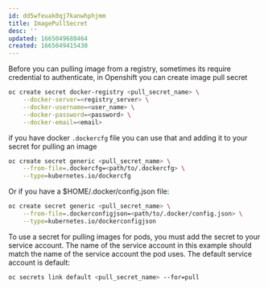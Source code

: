 ```yaml
---
id: dd5wfeuak0qj7kanwhphjmm
title: ImagePullSecret
desc: ''
updated: 1665049688464
created: 1665049415430
---
```


Before you can pulling image from a registry, sometimes its require credential to authenticate, in Openshift you can create image pull secret

```bash
oc create secret docker-registry <pull_secret_name> \
    --docker-server=<registry_server> \
    --docker-username=<user_name> \
    --docker-password=<password> \
    --docker-email=<email>
```

if you have docker `.dockercfg` file you can use that and adding it to your secret for pulling an image

```bash
oc create secret generic <pull_secret_name> \
    --from-file=.dockercfg=<path/to/.dockercfg> \
    --type=kubernetes.io/dockercfg
```

Or if you have a $HOME/.docker/config.json file:

```bash
oc create secret generic <pull_secret_name> \
    --from-file=.dockerconfigjson=<path/to/.docker/config.json> \
    --type=kubernetes.io/dockerconfigjson
```

To use a secret for pulling images for pods, you must add the secret to your service account. The name of the service account in this example should match the name of the service account the pod uses. The default service account is default:

```bash
oc secrets link default <pull_secret_name> --for=pull
```